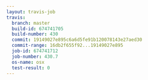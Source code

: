 ```yaml
---
layout: travis-job
travis:
  branch: master
  build-id: 674741705
  build-number: 430
  commit: 19149027e895c6a6d5fe91b120078143e27aed30
  commit-range: 16db2f655f92...19149027e895
  job-id: 674741712
  job-number: 430.7
  os-name: osx
  test-result: 0
---
```

